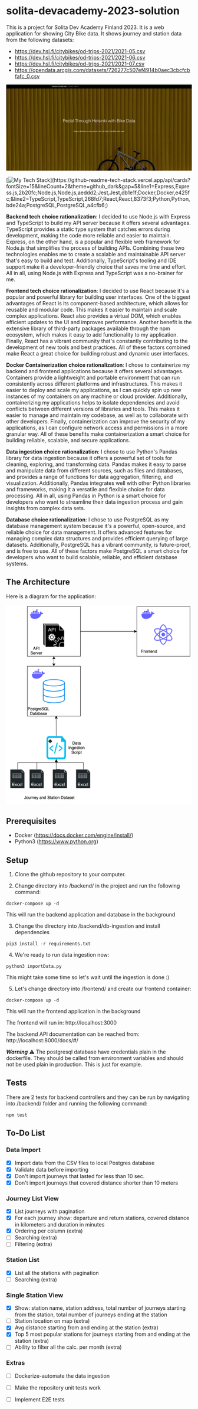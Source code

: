 # solita-devacademy-2023-solution

This is a project for Solita Dev Academy Finland 2023. It is a web application for showing City Bike data. It shows journey and station data from the following datasets:

* https://dev.hsl.fi/citybikes/od-trips-2021/2021-05.csv
* https://dev.hsl.fi/citybikes/od-trips-2021/2021-06.csv
* https://dev.hsl.fi/citybikes/od-trips-2021/2021-07.csv
* https://opendata.arcgis.com/datasets/726277c507ef4914b0aec3cbcfcbfafc_0.csv

![MainPage](./img/MainPage.png)



[![My Tech Stack](https://github-readme-tech-stack.vercel.app/api/cards?fontSize=15&lineCount=2&theme=github_dark&gap=5&line1=Express,Express.js,2b20fc;Node.js,Node.js,aeddd2;Jest,Jest,db1e1f;Docker,Docker,e425fc;&line2=TypeScript,TypeScript,268fd7;React,React,8373f3;Python,Python,bde24a;PostgreSQL,PostgreSQL,a4cfb6;)](https://github-readme-tech-stack.vercel.app/api/cards?fontSize=15&lineCount=2&theme=github_dark&gap=5&line1=Express,Express.js,2b20fc;Node.js,Node.js,aeddd2;Jest,Jest,db1e1f;Docker,Docker,e425fc;&line2=TypeScript,TypeScript,268fd7;React,React,8373f3;Python,Python,bde24a;PostgreSQL,PostgreSQL,a4cfb6;)

**Backend tech choice rationalization**: I decided to use Node.js with Express and TypeScript to build my API server because it offers several advantages. TypeScript provides a static type system that catches errors during development, making the code more reliable and easier to maintain. Express, on the other hand, is a popular and flexible web framework for Node.js that simplifies the process of building APIs. Combining these two technologies enables me to create a scalable and maintainable API server that's easy to build and test. Additionally, TypeScript's tooling and IDE support make it a developer-friendly choice that saves me time and effort. All in all, using Node.js with Express and TypeScript was a no-brainer for me.

**Frontend tech choice rationalization**: I decided to use React because it's a popular and powerful library for building user interfaces. One of the biggest advantages of React is its component-based architecture, which allows for reusable and modular code. This makes it easier to maintain and scale complex applications. React also provides a virtual DOM, which enables efficient updates to the UI and improves performance. Another benefit is the extensive library of third-party packages available through the npm ecosystem, which makes it easy to add functionality to my application. Finally, React has a vibrant community that's constantly contributing to the development of new tools and best practices. All of these factors combined make React a great choice for building robust and dynamic user interfaces.

**Docker Containerization choice rationalization**:  I chose to containerize my backend and frontend applications because it offers several advantages. Containers provide a lightweight and portable environment that can run consistently across different platforms and infrastructures. This makes it easier to deploy and scale my applications, as I can quickly spin up new instances of my containers on any machine or cloud provider. Additionally, containerizing my applications helps to isolate dependencies and avoid conflicts between different versions of libraries and tools. This makes it easier to manage and maintain my codebase, as well as to collaborate with other developers. Finally, containerization can improve the security of my applications, as I can configure network access and permissions in a more granular way. All of these benefits make containerization a smart choice for building reliable, scalable, and secure applications.

**Data ingestion choice rationalization**: I chose to use Python's Pandas library for data ingestion because it offers a powerful set of tools for cleaning, exploring, and transforming data. Pandas makes it easy to parse and manipulate data from different sources, such as files and databases, and provides a range of functions for data aggregation, filtering, and visualization. Additionally, Pandas integrates well with other Python libraries and frameworks, making it a versatile and flexible choice for data processing. All in all, using Pandas in Python is a smart choice for developers who want to streamline their data ingestion process and gain insights from complex data sets.

**Database choice rationalization**: I chose to use PostgreSQL as my database management system because it's a powerful, open-source, and reliable choice for data management. It offers advanced features for managing complex data structures and provides efficient querying of large datasets. Additionally, PostgreSQL has a vibrant community, is future-proof, and is free to use. All of these factors make PostgreSQL a smart choice for developers who want to build scalable, reliable, and efficient database systems.

## The Architecture 

Here is a diagram for the application:

![Architecture](./img/Solita-Architecture.png)


## Prerequisites
- Docker (https://docs.docker.com/engine/install/) 
- Python3  (https://www.python.org)

## Setup
1. Clone the github repository to your computer.

2. Change directory into /backend/ in the project and run the following command:

```
docker-compose up -d
```

This will run the backend application and database in the background

3. Change the directory into /backend/db-ingestion and install dependencies

```
pip3 install -r requirements.txt
```

4. We're ready to run data ingestion now:

```
python3 importData.py
```

This might take some time so let's wait until the ingestion is done :) 

5. Let's change directory into /frontend/ and create our frontend container:

```
docker-compose up -d
```

This will run the frontend application in the background

The frontend will run in: http://localhost:3000

The backend API documentation can be reached from: http://localhost:8000/docs/#/

***Warning*** 
:warning: The postgresql database have credentials plain in the dockerfile. They should be called from environment variables and should not be used plain in production. This is just for example.


## Tests

There are 2 tests for backend controllers and they can be run by navigating into /backend/ folder and running the following command:

```
npm test
```


## To-Do List

### Data Import

- [x] Import data from the CSV files to local Postgres database
- [x] Validate data before importing
- [x] Don't import journeys that lasted for less than 10 sec.
- [x] Don't import journeys that covered distance shorter than 10 meters

### Journey List View

- [x] List journeys with pagination
- [x] For each journey show: departure and return stations, covered distance in kilometers and duration in minutes
- [x] Ordering per column (extra)
- [ ] Searching (extra)
- [ ] Filtering (extra)

### Station List 

- [x] List all the stations with pagination
- [ ] Searching (extra)

### Single Station View

- [x] Show: station name, station address, total number of journeys starting from the station, total number of journeys ending at the station
- [ ] Station location on map (extra)
- [x] Avg distance starting from and  ending at the station (extra)
- [x] Top 5 most popular stations for journeys starting from and ending at the station (extra)
- [ ] Ability to filter all the calc. per month (extra)

### Extras
- [ ] Dockerize-automate the data ingestion
- [ ] Make the repository unit tests work
- [ ] Implement E2E tests

